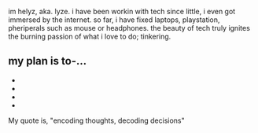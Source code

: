 im helyz, aka. lyze.
i have been workin with tech since little, i even got immersed by the internet.
so far, i have fixed laptops, playstation, pheriperals such as mouse or headphones.
the beauty of tech truly ignites the burning passion of what i love to do; tinkering.

my plan is to-...
-
-
-
-
-
My quote is, "encoding thoughts, decoding decisions"
